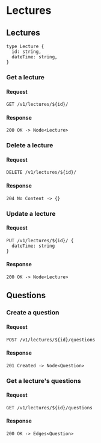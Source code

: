 # Lectures

## Lectures

    type Lecture {
      id: string,
      dateTime: string,
    }


### Get a lecture
#### Request

    GET /v1/lectures/${id}/

#### Response

    200 OK -> Node<Lecture>

### Delete a lecture
#### Request

    DELETE /v1/lectures/${id}/

#### Response

    204 No Content -> {}

### Update a lecture
#### Request

    PUT /v1/lectures/${id}/ {
      dateTime: string
    }

#### Response

    200 OK -> Node<Lecture>


## Questions

### Create a question
#### Request

    POST /v1/lectures/${id}/questions

#### Response

    201 Created -> Node<Question>

### Get a lecture's questions
#### Request

    GET /v1/lectures/${id}/questions

#### Response

    200 OK -> Edges<Question>

